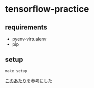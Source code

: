 # tensorflow-practice## requirements- pyenv-virtualenv- pip## setup```make setup```[このあたり](http://qiita.com/KazaKago/items/587ac1224afc2c9350f1)を参考にした